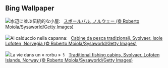 ## Bing Wallpaper
![](https://www.bing.com/th?id=OHR.LofotenRorbu_JA-JP0645776855_UHD.jpg&w=1000)水辺に並ぶ伝統的な小屋:&nbsp;&ensp;[スボールバル, ノルウェー (© Roberto Moiola/Sysaworld/Getty Images)](https://www.bing.com/th?id=OHR.LofotenRorbu_JA-JP0645776855_UHD.jpg)
<br><br/>
![](https://www.bing.com/th?id=OHR.LofotenRorbu_IT-IT7817886766_UHD.jpg&w=1000)Al calduccio nella capanna:&nbsp;&ensp;[Cabine da pesca tradizionali, Svolvaer, Isole Lofoten, Norvegia (© Roberto Moiola/Sysaworld/Getty Images)](https://www.bing.com/th?id=OHR.LofotenRorbu_IT-IT7817886766_UHD.jpg)
<br><br/>
![](https://www.bing.com/th?id=OHR.LofotenRorbu_FR-FR0517651581_UHD.jpg&w=1000)La vie dans un « rorbu »  !:&nbsp;&ensp;[Traditional fishing cabins, Svolvaer, Lofoten Islands, Norway (© Roberto Moiola/Sysaworld/Getty Images)](https://www.bing.com/th?id=OHR.LofotenRorbu_FR-FR0517651581_UHD.jpg)
<br><br/>
